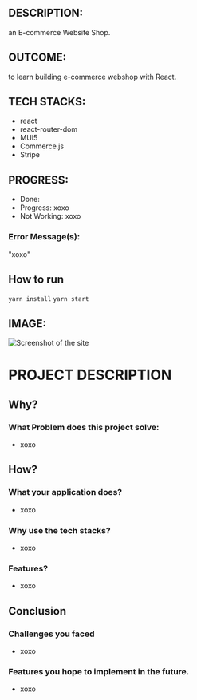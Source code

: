 ## DESCRIPTION:
an E-commerce Website Shop.

## OUTCOME:
to learn building e-commerce webshop with React.

## TECH STACKS:
- react
- react-router-dom
- MUI5
- Commerce.js
- Stripe

## PROGRESS:
- Done: 
- Progress: xoxo
- Not Working: xoxo

### Error Message(s):
"xoxo"

## How to run
`yarn install`
`yarn start`


## IMAGE:
![Screenshot of the site](./screenshots/xoxo.png)


# PROJECT DESCRIPTION
## Why?
### What Problem does this project solve:
- xoxo


## How?
### What your application does?
- xoxo

### Why use the tech stacks?
- xoxo

### Features?
- xoxo

## Conclusion
### Challenges you faced
- xoxo
### Features you hope to implement in the future.
- xoxo
